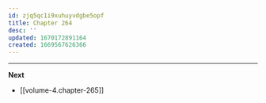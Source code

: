 ```yaml
---
id: zjq5qc1i9xuhuyvdgbe5opf
title: Chapter 264
desc: ''
updated: 1670172891164
created: 1669567626366
---
```




____

**Next**
* [[volume-4.chapter-265]]